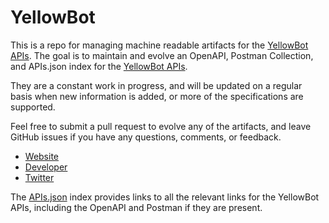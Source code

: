 # YellowBotThis is a repo for managing machine readable artifacts for the [YellowBot APIs](http://www.yellowbot.com/about/about.html). The goal is to maintain and evolve an OpenAPI, Postman Collection, and APIs.json index for the [YellowBot APIs](http://www.yellowbot.com/about/about.html).They are a constant work in progress, and will be updated on a regular basis when new information is added, or more of the specifications are supported.Feel free to submit a pull request to evolve any of the artifacts, and leave GitHub issues if you have any questions, comments, or feedback.- [Website](http://www.yellowbot.com/about/about.html)- [Developer](http://www.yellowbot.com/about/about.html)- [Twitter](https://twitter.com/YellowBot)The [APIs.json](https://github.com/api-evangelist/yellowbot/blob/master/apis.json) index provides links to all the relevant links for the YellowBot APIs, including the OpenAPI and Postman if they are present.